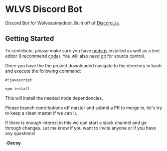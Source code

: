 # WLVS Discord Bot #
Discord Bot for Wolvesatmydoor. Built off of [Discord.Js](https://discord.js.org/).
## Getting Started ##
To contribute, please make sure you have [node.js](https://nodejs.org/en/) installed as well as a text editor (I recommend [code](https://code.visualstudio.com/)).
You will also need [git](https://git-scm.com/) for source control.

Once you have the the project downloaded navigate to the directory in bash and execute the following command:

```
#!javascript

npm install
```
This will install the needed node dependencies.

Please branch contributions off master and submit a PR to merge in, let's try to keep a clean master if we can :). 

If there is enough interest in this we can start a slack channel and go through changes. Let me know if you want to invite anyone or if you have any questions!

-**Decoy**
